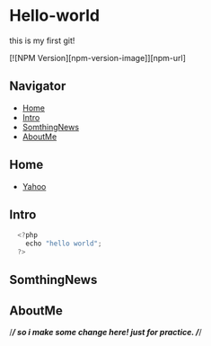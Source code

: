 # Hello-world
this is my first git!

[![NPM Version][npm-version-image]][npm-url]

## Navigator
- [Home](#Home)
- [Intro](#Intro)
- [SomthingNews](#SomthingNews)
- [AboutMe](#AboutMe)

## Home
  - [Yahoo](http://www.yahoo.com.tw)

## Intro
```js
  <?php
    echo "hello world";
  ?>
```

## SomthingNews

## AboutMe

/*****************/
so i make some change here!
just for practice.
/*****************/
